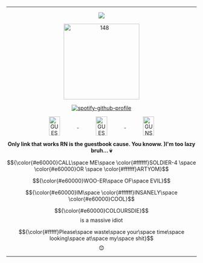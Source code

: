 
<!--- this whole thing is just like, a BIG mess of random code. LMAO steal shit if u want--->
<div align="center">

---

![](https://komarev.com/ghpvc/?username=artyomw&color=e60000&)

<img width="200" height="200" src="https://file.garden/aJZAEBtAoRza69-y/148" alt="148" title="just a funni number">

[![spotify-github-profile](https://spotify-github-profile.kittinanx.com/api/view?uid=j7onw3xj4gadvvpbbyucvg8mi&cover_image=true&theme=natemoo-re&show_offline=true&background_color=121212&interchange=false&bar_color=ff3300&bar_color_cover=false)](https://github.com/kittinan/spotify-github-profile)

<a href="https://keeganruss.atabook.org/"><img src="https://file.garden/aJZAEBtAoRza69-y/guestboom" align="center" width="24%" height="50" alt="GUESTBOOK" title="dont say nasty shit"> </a>
<a href="https://natribu.org/en/"><img src="https://file.garden/aJZAEBtAoRza69-y/rentry" align="center" width="24%" height="50" alt="GUESTBOOK" title="werking on it trust me bro"> </a>
<a href="https://natribu.org/en/"><img src="https://file.garden/aJZAEBtAoRza69-y/gunslol" align="center" width="24%" height="50" alt="GUNSLOL" title="balls"> </a>

**Only link that works RN is the guestbook cause. You knoww. )I'm too lazy bruh... 💀**

$${\color{#e60000}CALL\space ME\space \color{#ffffff}SOLDIER-4 \space \color{#e60000}OR \space \color{#ffffff}ARTYOM}$$

$${\color{#e60000}WOO-ER\space OF\space EVIL}$$

$${\color{#e60000}IM\space \color{#ffffff}INSANELY\space \color{#e60000}COOL}$$

$${\color{#e60000}COLOURSDIE}$$ is a massive idiot


$${\color{#fffff}Please\space waste\space your\space time\space looking\space at\space my\space shit}$$ 😊

---

</div>
